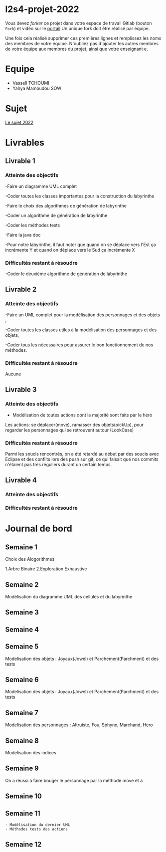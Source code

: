 # l2s4-projet-2022

Vous devez *forker* ce projet dans votre espace de travail Gitlab (bouton `Fork`) et vidéo sur le [portail](https://www.fil.univ-lille1.fr/portail/index.php?dipl=L&sem=S4&ue=Projet&label=Documents)
Un unique fork doit être réalisé par équipe.

Une fois cela réalisé supprimer ces premières lignes et remplissez les noms des membres de votre équipe.
N'oubliez pas d'ajouter les autres membres de votre équipe aux membres du projet, ainsi que votre enseignant·e.

# Equipe

- Vassell TCHOUMI
- Yahya Mamoudou SOW

# Sujet

[Le sujet 2022](https://www.fil.univ-lille1.fr/portail/index.php?dipl=L&sem=S4&ue=Projet&label=Documents)

# Livrables

## Livrable 1

### Atteinte des objectifs
-Faire un diagramme UML complet

-Coder toutes les classes importantes pour la construction du labyrinthe

-Faire le choix des algorithmes de génération de labyrinthe

-Coder un algorithme de génération de labyrinthe

-Coder les méthodes tests

-Faire la java doc

-Pour notre labyrinthe, il faut noter que quand on se déplace vers l'Est ça incrémente Y et quand on déplace vers le Sud ça incrémente X

### Difficultés restant à résoudre
-Coder le deuxième algorithme de génération de labyrinthe

## Livrable 2

### Atteinte des objectifs
-Faire un UML complet pour la modélisation des personnages et des objets ,

-Coder toutes les classes utiles à la modélisation des personnages et des objets,

-Coder tous les nécessaires pour assurer le bon fonctionnement de nos méthodes.

### Difficultés restant à résoudre

Aucune

## Livrable 3

### Atteinte des objectifs

- Modélisation de toutes actions dont la majorité sont faits par le héro

Les actions: se déplacer(move), ramasser des objets(pickUp), pour regarder les personnages qui se retrouvent autour (LookCase)

### Difficultés restant à résoudre

Parmi les soucis rencontrés, on a été retardé au début par des soucis avec Eclipse et des conflits lors des push sur git, ce qui faisait que nos commits n'étaient pas très réguliers durant un certain temps. 

## Livrable 4

### Atteinte des objectifs



### Difficultés restant à résoudre

# Journal de bord

## Semaine 1
Choix des Alogorithmes 

1.Arbre Binaire
2.Exploration Exhaustive

## Semaine 2

Modélisation du diagramme UML des cellules et du labyrinthe

## Semaine 3

## Semaine 4

## Semaine 5
Modelisation des objets : Joyaux(Jowel) et Parchement(Parchment) et des tests
## Semaine 6

Modelisation des objets : Joyaux(Jowel) et Parchement(Parchment) et des tests

## Semaine 7

Modelisation des personnages : Altruiste, Fou, Sphynx, Marchand, Hero 

## Semaine 8

Modelisation des indices

## Semaine 9

On a réussi à faire bouger le personnage par la méthode move et à 
## Semaine 10

## Semaine 11
    - Modélisation du dernier UML
    - Méthodes tests des actions
    
## Semaine 12
